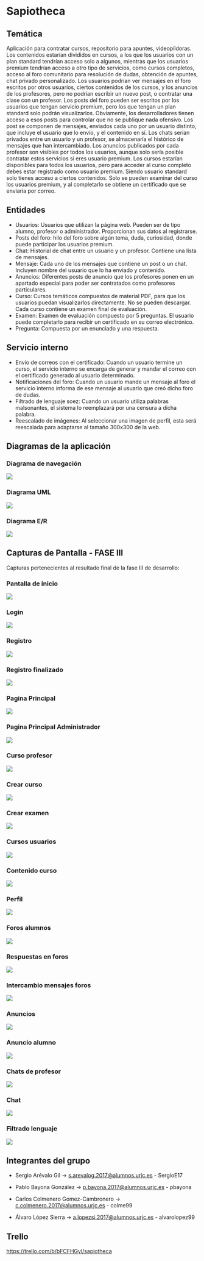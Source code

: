 # Sapiotheca

## Temática 
Aplicación para contratar cursos, repositorio para apuntes, videopíldoras. Los contenidos estarían divididos en cursos, a los que los usuarios con un plan standard tendrían acceso solo a algunos, mientras que los usuarios premium tendrían acceso a otro tipo de servicios, como cursos completos, acceso al foro comunitario para resolución de dudas, obtención de apuntes, chat privado personalizado. 
Los usuarios podrían ver mensajes en el foro escritos por otros usuarios, ciertos contenidos de los cursos, y los anuncios de los profesores, pero no podrían escribir un nuevo post, o contratar una clase con un profesor.
Los posts del foro pueden ser escritos por los usuarios que tengan servicio premium, pero los que tengan un plan standard solo podrán visualizarlos. Obviamente, los desarrolladores tienen acceso a esos posts para controlar que no se publique nada ofensivo.
Los post se componen de mensajes, enviados cada uno por un usuario distinto, que incluye el usuario que lo envío, y el contenido en sí.
Los chats serían privados entre un usuario y un profesor, se almacenaría el histórico de mensajes que han intercambiado.
Los anuncios publicados por cada profesor son visibles por todos los usuarios, aunque solo sería posible contratar estos servicios si eres usuario premium.
Los cursos estarían disponibles para todos los usuarios, pero para acceder al curso completo debes estar registrado como usuario premium. Siendo usuario standard solo tienes acceso a ciertos contenidos.
Solo se pueden examinar del curso los usuarios premium, y al completarlo se obtiene un certificado que se enviaría por correo.



## Entidades 
- Usuarios: Usuarios que utilizan la página web. Pueden ser de tipo alumno, profesor o administrador. Proporcionan sus datos al registrarse.
- Posts del foro: hilo del foro sobre algún tema, duda, curiosidad, donde puede participar los usuarios premium.
- Chat: Historial de chat entre un usuario y un profesor. Contiene una lista de mensajes.
- Mensaje: Cada uno de los mensajes que contiene un post o un chat. Incluyen nombre del usuario que lo ha enviado y contenido.
- Anuncios: Diferentes posts de anuncio que los profesores ponen en un apartado especial para poder ser contratados como profesores particulares.
- Curso: Cursos temáticos compuestos de material PDF, para que los usuarios puedan visualizarlos directamente. No se pueden descargar. Cada curso contiene un examen final de evaluación.
- Examen: Examen de evaluación compuesto por 5 preguntas. El usuario puede completarlo para recibir un certificado en su correo electrónico.
- Pregunta: Compuesta por un enunciado y una respuesta.



## Servicio interno
- Envío de correos con el certificado: Cuando un usuario termine un curso, el servicio interno se encarga de generar y mandar el correo con el certificado generado al usuario determinado.
- Notificaciones del foro: Cuando un usuario mande un mensaje al foro el servicio interno informa de ese mensaje al usuario que creó dicho foro de dudas.
- Filtrado de lenguaje soez: Cuando un usuario utiliza palabras malsonantes, el sistema lo reemplazará por una censura a dicha palabra.
- Reescalado de imágenes: Al seleccionar una imagen de perfil, esta será reescalada para adaptarse al tamaño 300x300 de la web.



## Diagramas de la aplicación

### Diagrama de navegación
![](https://github.com/alvarolopez99/Saphioteca/blob/main/DiagramasDAD/DiagramaNavegacion.png)

### Diagrama UML
![](https://github.com/alvarolopez99/Saphioteca/blob/main/DiagramasDAD/UMLDAD.png)

### Diagrama E/R
![](https://github.com/alvarolopez99/Saphioteca/blob/main/DiagramasDAD/ERDAD.png)


## Capturas de Pantalla - FASE III

Capturas pertenecientes al resultado final de la fase III de desarrollo:


### Pantalla de inicio

![](https://github.com/alvarolopez99/Saphioteca/blob/main/CapturasDADFaseIII/1PaginaInicio.PNG)


### Login

![](https://github.com/alvarolopez99/Saphioteca/blob/main/CapturasDADFaseIII/2Login.PNG)


### Registro

![](https://github.com/alvarolopez99/Saphioteca/blob/main/CapturasDADFaseIII/3Registro.PNG)


### Registro finalizado

![](https://github.com/alvarolopez99/Saphioteca/blob/main/CapturasDADFaseIII/4RegistroFinalizado.PNG)


### Pagina Principal

![](https://github.com/alvarolopez99/Saphioteca/blob/main/CapturasDADFaseIII/5PaginaPrincipal.PNG)


### Pagina Principal Administrador

![](https://github.com/alvarolopez99/Saphioteca/blob/main/CapturasDADFaseIII/6PaginaPrincipalAdmin.PNG)


### Curso profesor

![](https://github.com/alvarolopez99/Saphioteca/blob/main/CapturasDADFaseIII/7CursosProfesor.PNG)


### Crear curso

![](https://github.com/alvarolopez99/Saphioteca/blob/main/CapturasDADFaseIII/8CrearCurso.PNG)


### Crear examen

![](https://github.com/alvarolopez99/Saphioteca/blob/main/CapturasDADFaseIII/9CrearExamen.PNG)


### Cursos usuarios

![](https://github.com/alvarolopez99/Saphioteca/blob/main/CapturasDADFaseIII/14_Cursos_Usuario.PNG)


### Contenido curso

![](https://github.com/alvarolopez99/Saphioteca/blob/main/CapturasDADFaseIII/15_Ver_Contenido_Curso_Usuario.PNG)


### Perfil

![](https://github.com/alvarolopez99/Saphioteca/blob/main/CapturasDADFaseIII/10_Perfil.PNG)


### Foros alumnos

![](https://github.com/alvarolopez99/Saphioteca/blob/main/CapturasDADFaseIII/17_Foros_Alumno.PNG)


### Respuestas en foros

![](https://github.com/alvarolopez99/Saphioteca/blob/main/CapturasDADFaseIII/18_Responder_Foro.PNG)


### Intercambio mensajes foros

![](https://github.com/alvarolopez99/Saphioteca/blob/main/CapturasDADFaseIII/19_Intercambio_Mensajes_Foro.PNG)


### Anuncios

![](https://github.com/alvarolopez99/Saphioteca/blob/main/CapturasDADFaseIII/21_Anuncios_Alumno.PNG)


### Anuncio alumno

![](https://github.com/alvarolopez99/Saphioteca/blob/main/CapturasDADFaseIII/22_Anuncio_Alumno.PNG)


### Chats de profesor

![](https://github.com/alvarolopez99/Saphioteca/blob/main/CapturasDADFaseIII/23_Chats_Profesor.PNG)


### Chat

![](https://github.com/alvarolopez99/Saphioteca/blob/main/CapturasDADFaseIII/24_Chat.PNG)


### Filtrado lenguaje

![](https://github.com/alvarolopez99/Saphioteca/blob/main/CapturasDADFaseIII/25_Filtrado_Lenguaje.PNG)



## Integrantes del grupo

- Sergio Arévalo Gil -> s.arevalog.2017@alumnos.urjc.es - SergioE17

- Pablo Bayona González -> p.bayona.2017@alumnos.urjc.es - pbayona

- Carlos Colmenero Gomez-Cambronero -> c.colmenero.2017@alumnos.urjc.es - colme99

- Álvaro López Sierra -> a.lopezsi.2017@alumnos.urjc.es - alvarolopez99


## Trello

<https://trello.com/b/bFCFHGyl/sapiotheca>
